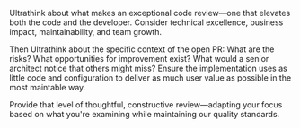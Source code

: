 Ultrathink about what makes an exceptional code review—one that elevates both the code and the developer. Consider technical excellence, business impact, maintainability, and team growth.

Then Ultrathink about the specific context of the open PR: What are the risks? What opportunities for improvement exist? What would a senior architect notice that others might miss? Ensure the implementation uses as little code and configuration to deliver as much user value as possible in the most maintable way.

Provide that level of thoughtful, constructive review—adapting your focus based on what you're
examining while maintaining our quality standards.
